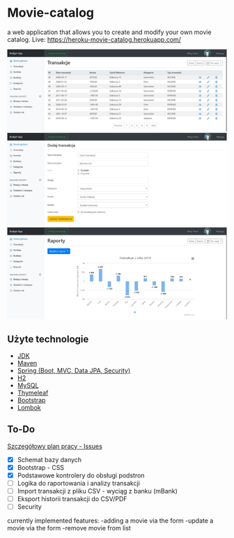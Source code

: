 # Movie-catalog

a web application that allows you to create and modify your own movie catalog. 
Live: https://heroku-movie-catalog.herokuapp.com/  

![img1](https://github.com/jklata/budget-app/blob/master/src/main/resources/static/images/img1.JPG)
<br/>
![img2](https://github.com/jklata/budget-app/blob/master/src/main/resources/static/images/img2.JPG)
<br/>
![img4](https://github.com/jklata/budget-app/blob/master/src/main/resources/static/images/img4.JPG)

## Użyte technologie
* [JDK](http://www.oracle.com/technetwork/java/javase/downloads/jdk8-downloads-2133151.html) 
* [Maven](https://maven.apache.org/)
* [Spring (Boot, MVC, Data JPA, Security)](https://spring.io)
* [H2](https://www.h2database.com/html/main.html) 
* [MySQL](https://www.mysql.com/) 
* [Thymeleaf](https://www.thymeleaf.org/)
* [Bootstrap](https://getbootstrap.com)  
* [Lombok](https://projectlombok.org/) 


## To-Do 
[Szczegółowy plan pracy - Issues](https://github.com/jklata/budget-app/issues) 
- [x] Schemat bazy danych
- [x] Bootstrap - CSS
- [x] Podstawowe kontrolery do obsługi podstron
- [ ] Logika do raportowania i analizy transakcji
- [ ] Import transakcji z pliku CSV - wyciąg z banku (mBank)
- [ ] Eksport historii transakcji do CSV/PDF
- [ ] Security

currently implemented features:
-adding a movie via the form
-update a movie via the form
-remove movie from list
